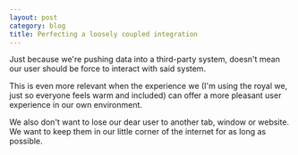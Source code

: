 ```yaml
---
layout: post
category: blog
title: Perfecting a loosely coupled integration
---
```

Just because we're pushing data into a third-party system, doesn't mean our user should be force to interact with said system.

This is even more relevant when the experience we (I'm using the royal we, just so everyone feels warm and included) can offer a more pleasant user experience in our own environment.

We also don't want to lose our dear user to another tab, window or website. We want to keep them in our little corner of the internet for as long as possible.

